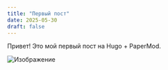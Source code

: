 ```yaml
---
title: "Первый пост"
date: 2025-05-30
draft: false
---
```


Привет! Это мой первый пост на Hugo + PaperMod.

![Изображение](/images/sample.jpg)
